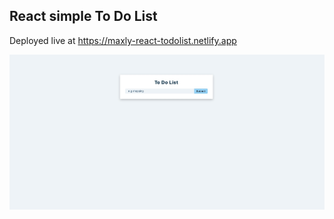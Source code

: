 ## React simple To Do List

Deployed live at https://maxly-react-todolist.netlify.app

![](SitePreview.jpg)
